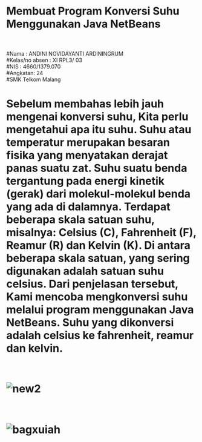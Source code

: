 # Membuat Program Konversi Suhu Menggunakan Java NetBeans <br><br>
#Nama : ANDINI NOVIDAYANTI ARDININGRUM<br>
#Kelas/no absen : XI RPL3/ 03<br>
#NIS : 4660/1379.070<br>
#Angkatan: 24<br>
#SMK Telkom Malang<br>
# Sebelum membahas lebih jauh mengenai konversi suhu, Kita perlu mengetahui apa itu suhu. Suhu atau temperatur merupakan besaran fisika yang menyatakan derajat panas suatu zat. Suhu suatu benda tergantung pada energi kinetik (gerak) dari molekul-molekul benda yang ada di dalamnya. Terdapat beberapa skala satuan suhu, misalnya: Celsius (C), Fahrenheit (F), Reamur (R) dan Kelvin (K). Di antara beberapa skala satuan, yang sering digunakan adalah satuan suhu celsius. Dari penjelasan tersebut, Kami mencoba mengkonversi suhu melalui program menggunakan Java NetBeans. Suhu yang dikonversi adalah celsius ke fahrenheit, reamur dan kelvin.<br><br>
# ![new2](https://cloud.githubusercontent.com/assets/22464643/26439776/aa0abc66-4153-11e7-8ceb-fb6e2bb253b8.PNG)<br><br>
# ![bagxuiah](https://cloud.githubusercontent.com/assets/22464643/26439775/aa096bc2-4153-11e7-81fb-89d7bf90d833.PNG)
